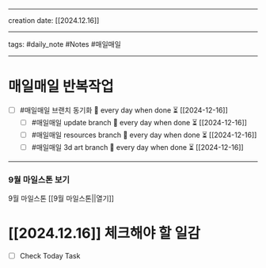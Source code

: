 


-------

creation date: [[2024.12.16]] 

--------

tags: #daily_note  #Notes #매일매일

---  
# 매일매일 반복작업 
- [ ] #매일매일 브랜치 동기화 🔁 every day when done ⏳ [[2024-12-16]] 
	- [ ] #매일매일 update branch  🔁 every day when done ⏳ [[2024-12-16]]
	- [ ] #매일매일 resources branch  🔁 every day when done ⏳ [[2024-12-16]]
	- [ ] #매일매일 3d art branch  🔁 every day when done ⏳ [[2024-12-16]]

--------

### 9월 마일스톤 보기
 9월 마일스톤 [[9월 마일스톤||열기]]



# [[2024.12.16]]  체크해야 할 일감

- [ ] Check Today Task





